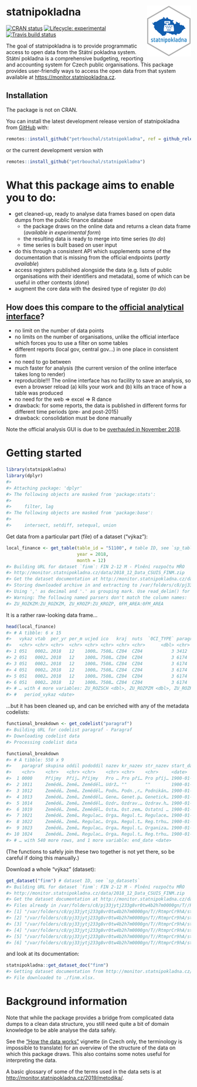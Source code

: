 
<!-- README.md is generated from README.Rmd. Please edit that file -->

# statnipokladna <img src='man/figures/logo.png' align="right" height="138" />

<!-- badges: start -->

[![CRAN
status](https://www.r-pkg.org/badges/version/statnipokladna)](https://CRAN.R-project.org/package=statnipokladna)
[![Lifecycle:
experimental](https://img.shields.io/badge/lifecycle-experimental-orange.svg)](https://www.tidyverse.org/lifecycle/#experimental)
[![Travis build
status](https://travis-ci.org/petrbouchal/statnipokladna.svg?branch=master)](https://travis-ci.org/petrbouchal/statnipokladna)
<!-- badges: end -->

The goal of statnipokladna is to provide programmatic access to open
data from the Státní pokladna system. Státní pokladna is a comprehensive
budgeting, reporting and accounting system for Czech public
organisations. This package provides user-friendly ways to access the
open data from that system available at
<https://monitor.statnipokladna.cz>.

## Installation

The package is not on CRAN.

You can install the latest development release version of statnipokladna
from [GitHub](https://github.com/petrbouchal/statnipokladna) with:

``` r
remotes::install_github("petrbouchal/statnipokladna", ref = github_release())
```

or the current development version with

``` r
remotes::install_github("petrbouchal/statnipokladna")
```

# What this package aims to enable you to do:

  - get cleaned-up, ready to analyse data frames based on open data
    dumps from the public finance database
      - the package draws on the online data and returns a clean data
        frame (*available in experimental form*)
      - the resulting data is ready to merge into time series (*to do*)
      - time series is built based on user input
  - do this through a consistent API which supplements some of the
    documentation that is missing from the official endpoints (*partly
    available*)
  - access registers published alongside the data (e.g. lists of public
    organisations with their identifiers and metadata), some of which
    can be useful in other contexts (*done*)
  - augment the core data with the desired type of register (*to do*)

## How does this compare to the [official analytical interface](http://monitor.statnipokladna.cz/)?

  - no limit on the number of data points
  - no limits on the number of organisations, unlike the official
    interface which forces you to use a filter on some tables
  - different reports (local gov, central gov…) in one place in
    consistent form
  - no need to go between
  - much faster for analysis (the current version of the online
    interface takes long to render)
  - reproducible\!\!\! The online interface has no facility to save an
    analysis, so even a browser reload (a) kills your work and (b) kills
    an trace of how a table was produced
  - no need for the web =\> excel =\> R dance
  - drawback: for some reports, the data is published in different forms
    for different time periods (pre- and post-2015)
  - drawback: consolidation must be done manually

Note the official analysis GUI is due to be [overhauled in
November 2018](https://twitter.com/otevrenadatamf/status/1190329092916289536).

# Getting started

``` r
library(statnipokladna)
library(dplyr)
#> 
#> Attaching package: 'dplyr'
#> The following objects are masked from 'package:stats':
#> 
#>     filter, lag
#> The following objects are masked from 'package:base':
#> 
#>     intersect, setdiff, setequal, union
```

Get data from a particular part (file) of a dataset (“výkaz”):

``` r
local_finance <- get_table(table_id = "51100", # table ID, see `sp_tables`
                           year = 2018,
                           month = 12)
#> Building URL for dataset `finm`: FIN 2-12 M - Plnění rozpočtu MŘO
#> http://monitor.statnipokladna.cz/data/2018_12_Data_CSUIS_FINM.zip
#> Get the dataset documentation at http://monitor.statnipokladna.cz/data/struktura/finm.xlsx
#> Storing downloaded archive in and extracting to /var/folders/c8/pj33jytj233g8vr0tw4b2h7m0000gn/T//RtmprCr9hA/statnipokladna/finm
#> Using ',' as decimal and '.' as grouping mark. Use read_delim() for more control.
#> Warning: The following named parsers don't match the column names:
#> ZU_ROZKZM:ZU_ROZKZM, ZU_KROZP:ZU_KROZP, 0FM_AREA:0FM_AREA
```

It is a rather raw-looking data frame…

``` r
head(local_finance)
#> # A tibble: 6 x 15
#>   vykaz vtab  per_yr per_m ucjed ico   kraj  nuts  `0CI_TYPE` paragraf polvyk
#>   <chr> <chr> <chr>  <chr> <chr> <chr> <chr> <chr>      <dbl> <chr>    <chr> 
#> 1 051   0002… 2018   12    1000… 7508… CZ04  CZ04           3 3412     6341  
#> 2 051   0002… 2018   12    1000… 7508… CZ04  CZ04           3 6174     5011  
#> 3 051   0002… 2018   12    1000… 7508… CZ04  CZ04           3 6174     5021  
#> 4 051   0002… 2018   12    1000… 7508… CZ04  CZ04           3 6174     5024  
#> 5 051   0002… 2018   12    1000… 7508… CZ04  CZ04           3 6174     5031  
#> 6 051   0002… 2018   12    1000… 7508… CZ04  CZ04           3 6174     5032  
#> # … with 4 more variables: ZU_ROZSCH <dbl>, ZU_ROZPZM <dbl>, ZU_ROZKZ <dbl>,
#> #   period_vykaz <date>
```

…but it has been cleaned up, and can be enriched with any of the
metadata codelists:

``` r
functional_breakdown <- get_codelist("paragraf")
#> Building URL for codelist paragraf - Paragraf
#> Downloading codelist data
#> Processing codelist data
```

``` r
functional_breakdown
#> # A tibble: 550 x 9
#>    paragraf skupina oddil pododdil nazev kr_nazev str_nazev start_date
#>    <chr>    <chr>   <chr> <chr>    <chr> <chr>    <chr>     <date>    
#>  1 0000     Příjmy  Příj… Příjmy   Pro … Pro pří… Pro příj… 1900-01-01
#>  2 1011     Zemědě… Země… Zeměděl… Udrž… ""       ""        1900-01-01
#>  3 1012     Zemědě… Země… Zeměděl… Podn… Podn.,r… Podnikán… 1900-01-01
#>  4 1013     Zemědě… Země… Zeměděl… Gene… Genet.p… Genetick… 1900-01-01
#>  5 1014     Zemědě… Země… Zeměděl… Ozdr… Ozdrav.… Ozdrav.h… 1900-01-01
#>  6 1019     Zemědě… Země… Zeměděl… Osta… Ost.zem… Ostatní … 1900-01-01
#>  7 1021     Zemědě… Země… Regulac… Orga… Regul.t… Regulace… 1900-01-01
#>  8 1022     Zemědě… Země… Regulac… Orga… Regul.t… Reg.trhu… 1900-01-01
#>  9 1023     Zemědě… Země… Regulac… Orga… Regul.t… Organiza… 1900-01-01
#> 10 1024     Zemědě… Země… Regulac… Orga… Regul.t… Reg.trhu… 1900-01-01
#> # … with 540 more rows, and 1 more variable: end_date <date>
```

(The functions to safely join these two together is not yet there, so be
careful if doing this manually.)

Download a whole “výkaz” (dataset):

``` r
get_dataset("finm") # dataset ID, see `sp_datasets`
#> Building URL for dataset `finm`: FIN 2-12 M - Plnění rozpočtu MŘO
#> http://monitor.statnipokladna.cz/data/2018_12_Data_CSUIS_FINM.zip
#> Get the dataset documentation at http://monitor.statnipokladna.cz/data/struktura/finm.xlsx
#> Files already in /var/folders/c8/pj33jytj233g8vr0tw4b2h7m0000gn/T//RtmprCr9hA/statnipokladna/finm, not downloading. Set `force_redownload` to TRUE if needed.
#> [1] "/var/folders/c8/pj33jytj233g8vr0tw4b2h7m0000gn/T//RtmprCr9hA/statnipokladna/finm/FINM201_2018012.csv"
#> [2] "/var/folders/c8/pj33jytj233g8vr0tw4b2h7m0000gn/T//RtmprCr9hA/statnipokladna/finm/FINM202_2018012.csv"
#> [3] "/var/folders/c8/pj33jytj233g8vr0tw4b2h7m0000gn/T//RtmprCr9hA/statnipokladna/finm/FINM203_2018012.csv"
#> [4] "/var/folders/c8/pj33jytj233g8vr0tw4b2h7m0000gn/T//RtmprCr9hA/statnipokladna/finm/FINM204_2018012.csv"
#> [5] "/var/folders/c8/pj33jytj233g8vr0tw4b2h7m0000gn/T//RtmprCr9hA/statnipokladna/finm/FINM205_2018012.csv"
#> [6] "/var/folders/c8/pj33jytj233g8vr0tw4b2h7m0000gn/T//RtmprCr9hA/statnipokladna/finm/FINM207_2018012.csv"
```

and look at its documentation:

``` r
statnipokladna::get_dataset_doc("finm")
#> Getting dataset documentation from http://monitor.statnipokladna.cz/data/struktura/finm.xlsx
#> File downloaded to ./finm.xlsx.
```

# Background information

Note that while the package provides a bridge from complicated data
dumps to a clean data structure, you still need quite a bit of domain
knowledge to be able analyse the data safely.

See the [“How the data
works”](https://petrbouchal.github.io/statnipokladna/articles/how-the-data-works.html)
vignette (in Czech only, the terminology is impossible to translate) for
an overview of the structure of the data on which this package draws.
This also contains some notes useful for interpreting the data.

A basic glossary of some of the terms used in the data sets is at
<http://monitor.statnipokladna.cz/2019/metodika/>.
